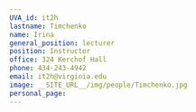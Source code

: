 ```yaml
---
UVA_id: it2h
lastname: Timchenko
name: Irina
general_position: lecturer
position: Instructor
office: 324 Kerchof Hall
phone: 434-243-4942
email: it2h@virginia.edu
image: __SITE_URL__/img/people/Timchenko.jpg
personal_page:
---
```

